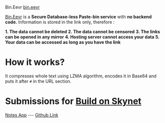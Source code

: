 Bin.Eevr
[bin.eevr](bin.eevr/)

[Bin.Eevr](bin.eevr/) is a **Secure Database-less Paste-bin service** with **no backend code.** Information is stored in the link only, therefore :

**1. The data cannot be deleted**
**2. The data cannot be censored**
**3. The links can be opened in any mirror**
**4. Hosting server cannot access your data**
**5. Your data can be accessed as long as you have the link**

# How it works?

It compresses whole text using LZMA algorithm, encodes it in Base64 and puts it after `#` in the URL section.

# Submissions for [**Build on Skynet** ](https://gitcoin.co/issue/NebulousLabs/Skynet-Hive/6/100023461)

[Notes App](https://siasky.net/DABQUmB_Qs1mS6ygTZ9j2xuIi_UntdZ9_EBMq8fhvxPHlQ/) --- [Github Link](https://github.com/saumyabratadutt/mini-notes-app)
